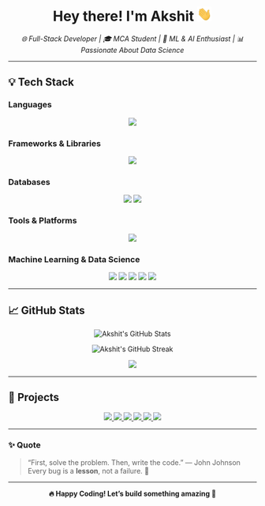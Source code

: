 <h1 align="center">Hey there! I'm Akshit <img src="https://raw.githubusercontent.com/ABSphreak/ABSphreak/master/gifs/Hi.gif" width="30px"></h1>

<p align="center"><i>🌐 Full-Stack Developer | 🎓 MCA Student | 🤖 ML & AI Enthusiast | 📊 Passionate About Data Science</i></p>

---
## 💡 Tech Stack 

### Languages 
<p align="center"> 
  <img src="https://skillicons.dev/icons?i=python,java,c,cpp,php&theme=dark" /> 
</p> 

### Frameworks & Libraries 
<p align="center"> 
  <img src="https://skillicons.dev/icons?i=django,bootstrap&theme=dark" /> 
</p> 

### Databases 
<p align="center"> 
  <img src="https://skillicons.dev/icons?i=mysql,mongo,postgres&theme=dark" /> 
  <img src="https://img.shields.io/badge/Oracle-F80000?style=for-the-badge&logo=oracle&logoColor=white" /> 
</p> 

### Tools & Platforms 
<p align="center"> 
  <img src="https://skillicons.dev/icons?i=git,github,vscode,linux&theme=dark" /> 
</p> 

### Machine Learning & Data Science 
<p align="center"> 
  <img src="https://img.shields.io/badge/Numpy-013243?style=for-the-badge&logo=numpy&logoColor=white" /> 
  <img src="https://img.shields.io/badge/Pandas-150458?style=for-the-badge&logo=pandas&logoColor=white" /> 
  <img src="https://img.shields.io/badge/Matplotlib-2060a8?style=for-the-badge&logo=matplotlib&logoColor=white" /> 
  <img src="https://img.shields.io/badge/TensorFlow-FF6F00?style=for-the-badge&logo=tensorflow&logoColor=white" /> 
  <img src="https://img.shields.io/badge/PyTorch-EE4C2C?style=for-the-badge&logo=pytorch&logoColor=white" /> 
</p>
  
---

## 📈 GitHub Stats

<p align="center">
  <img src="https://github-readme-stats.vercel.app/api?username=SonaniAkshit&show_icons=true&theme=dark&count_private=true&include_all_commits=true&hide=prs,issues" alt="Akshit's GitHub Stats"/>
</p>

<p align="center">
  <img src="https://github-readme-streak-stats.herokuapp.com/?user=SonaniAkshit&theme=dark" alt="Akshit's GitHub Streak"/>
</p>

<p align="center">
  <img src="https://github-readme-stats.vercel.app/api/top-langs/?username=SonaniAkshit&layout=pie&theme=dark&langs_count=15&hide=php,html,css,javascript" />
</p>

---

## 🚀 Projects

<p align="center">
  <a href="https://github.com/SonaniAkshit/university-chatbot-console">
    <img src="https://github-readme-stats.vercel.app/api/pin/?username=SonaniAkshit&repo=university-chatbot-console&theme=dark" />
  </a>
  <a href="https://github.com/SonaniAkshit/university-chatbot-web">
    <img src="https://github-readme-stats.vercel.app/api/pin/?username=SonaniAkshit&repo=university-chatbot-web&theme=dark" />
  </a>
  <a href="https://github.com/SonaniAkshit/Books-Rating-Review-Python-Django">
    <img src="https://github-readme-stats.vercel.app/api/pin/?username=SonaniAkshit&repo=Books-Rating-Review-Python-Django&theme=dark" />
  </a>
  <a href="https://github.com/SonaniAkshit/Bookstore-JspServlet">
    <img src="https://github-readme-stats.vercel.app/api/pin/?username=SonaniAkshit&repo=Bookstore-JspServlet&theme=dark" />
  </a>
  <a href="https://github.com/SonaniAkshit/e-commerce-clothstore-system-PHP">
    <img src="https://github-readme-stats.vercel.app/api/pin/?username=SonaniAkshit&repo=e-commerce-clothstore-system-PHP&theme=dark" />
  </a>
  <a href="https://github.com/SonaniAkshit/Car-Booking-System-PHP">
    <img src="https://github-readme-stats.vercel.app/api/pin/?username=SonaniAkshit&repo=Car-Booking-System-PHP&theme=dark" />
  </a>
</p>

---

### ✨ Quote

> “First, solve the problem. Then, write the code.” — John Johnson  
> Every bug is a **lesson**, not a failure. 👾

---

<p align="center"><b>🔥 Happy Coding! Let’s build something amazing 🚀</b></p>
